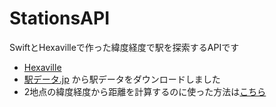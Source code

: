 # StationsAPI

SwiftとHexavilleで作った緯度経度で駅を探索するAPIです

- [Hexaville](https://github.com/noppoMan/Hexaville)
- [駅データ.jp](http://www.ekidata.jp/) から駅データをダウンロードしました
- 2地点の緯度経度から距離を計算するのに使った方法は[こちら](http://www.ic.daito.ac.jp/~mizutani/gps/measuring_earth.html)
